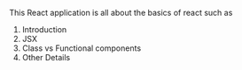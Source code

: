 This React application is all about the basics of react such as

1. Introduction
2. JSX
3. Class vs Functional components
4. Other Details
